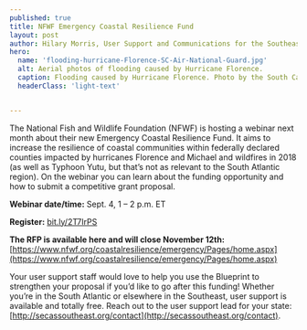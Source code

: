 ```yaml
---
published: true
title: NFWF Emergency Coastal Resilience Fund
layout: post
author: Hilary Morris, User Support and Communications for the Southeast and South Atlantic Blueprints
hero:
  name: 'flooding-hurricane-Florence-SC-Air-National-Guard.jpg'
  alt: Aerial photos of flooding caused by Hurricane Florence.
  caption: Flooding caused by Hurricane Florence. Photo by the South Carolina Air National Guard.
  headerClass: 'light-text'


---
```

The National Fish and Wildlife Foundation (NFWF) is hosting a webinar next month about their new Emergency Coastal Resilience Fund.  It aims to increase the resilience of coastal communities within federally declared counties impacted by hurricanes Florence and Michael and wildfires in 2018 (as well as Typhoon Yutu, but that’s not as relevant to the South Atlantic region). On the webinar you can learn about the funding opportunity and how to submit a competitive grant proposal.<!--more-->

**Webinar date/time:** Sept. 4, 1 – 2 p.m. ET

**Register:** [bit.ly/2T7IrPS](bit.ly/2T7IrPS)

**The RFP is available here and will close November 12th:** [https://www.nfwf.org/coastalresilience/emergency/Pages/home.aspx](https://www.nfwf.org/coastalresilience/emergency/Pages/home.aspx)

Your user support staff would love to help you use the Blueprint to strengthen your proposal if you’d like to go after this funding! Whether you’re in the South Atlantic or elsewhere in the Southeast, user support is available and totally free. Reach out to the user support lead for your state: [http://secassoutheast.org/contact](http://secassoutheast.org/contact).

